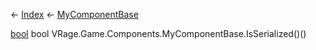← [Index](Api-Index) ← [MyComponentBase](VRage.Game.Components.MyComponentBase)

[bool](System.Boolean) bool VRage.Game.Components.MyComponentBase.IsSerialized()()